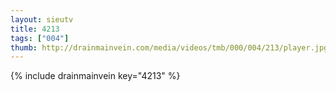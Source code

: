 ```yaml
--- 
layout: sieutv
title: 4213
tags: ["004"]
thumb: http://drainmainvein.com/media/videos/tmb/000/004/213/player.jpg
---
```

{% include drainmainvein key="4213" %} 
